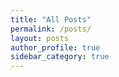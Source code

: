 ```yaml
---
title: "All Posts"
permalink: /posts/
layout: posts
author_profile: true
sidebar_category: true
---
```

